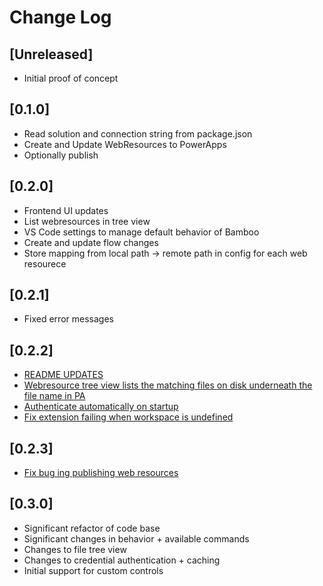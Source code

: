 # Change Log

## [Unreleased]

- Initial proof of concept

## [0.1.0]

- Read solution and connection string from package.json
- Create and Update WebResources to PowerApps
- Optionally publish 

## [0.2.0]

- Frontend UI updates
- List webresources in tree view
- VS Code settings to manage default behavior of Bamboo
- Create and update flow changes
- Store mapping from local path -> remote path in config for each web resourece

## [0.2.1]

- Fixed error messages

## [0.2.2]

- [README UPDATES](https://github.com/Root16/bamboo/issues/43)
- [Webresource tree view lists the matching files on disk underneath the file name in PA](https://github.com/Root16/bamboo/issues/42)
- [Authenticate automatically on startup](https://github.com/Root16/bamboo/issues/41)
- [Fix extension failing when workspace is undefined](https://github.com/Root16/bamboo/issues/40)

## [0.2.3]
- [Fix bug ing publishing web resources](https://github.com/Root16/bamboo/issues/47)

## [0.3.0]
- Significant refactor of code base
- Significant changes in behavior + available commands
- Changes to file tree view
- Changes to credential authentication + caching
- Initial support for custom controls 